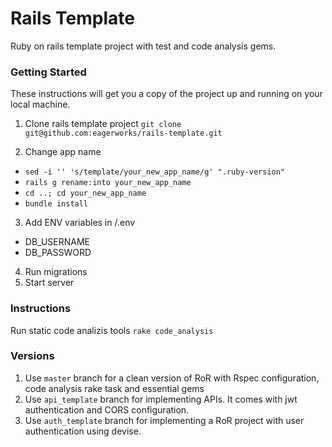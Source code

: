# Rails Template

Ruby on rails template project with test and code analysis gems.

### Getting Started

These instructions will get you a copy of the project up and running on your local machine.

1. Clone rails template project
  `git clone git@github.com:eagerworks/rails-template.git`

2. Change app name
  - `sed -i '' 's/template/your_new_app_name/g' ".ruby-version"`
  - `rails g rename:into your_new_app_name`
  - `cd ..; cd your_new_app_name`
  - `bundle install`

3. Add ENV variables in /.env
  - DB_USERNAME
  - DB_PASSWORD

4. Run migrations
5. Start server

### Instructions

Run static code analizis tools
`rake code_analysis`

### Versions

1. Use `master` branch for a clean version of RoR with Rspec configuration, code analysis rake task and essential gems
2. Use `api_template` branch for implementing APIs. It comes with jwt authentication and CORS configuration.
3. Use `auth_template` branch for implementing a RoR project with user authentication using devise.


